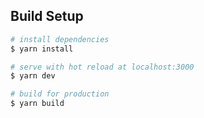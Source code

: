 ## Build Setup

```bash
# install dependencies
$ yarn install

# serve with hot reload at localhost:3000
$ yarn dev

# build for production
$ yarn build
```